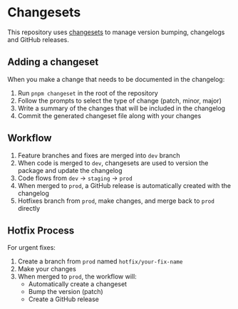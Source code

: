 # Changesets

This repository uses [changesets](https://github.com/changesets/changesets) to manage version bumping, changelogs and GitHub releases.

## Adding a changeset

When you make a change that needs to be documented in the changelog:

1. Run `pnpm changeset` in the root of the repository
2. Follow the prompts to select the type of change (patch, minor, major)
3. Write a summary of the changes that will be included in the changelog
4. Commit the generated changeset file along with your changes

## Workflow

1. Feature branches and fixes are merged into `dev` branch
2. When code is merged to `dev`, changesets are used to version the package and update the changelog
3. Code flows from `dev` → `staging` → `prod`
4. When merged to `prod`, a GitHub release is automatically created with the changelog
5. Hotfixes branch from `prod`, make changes, and merge back to `prod` directly

## Hotfix Process

For urgent fixes:

1. Create a branch from `prod` named `hotfix/your-fix-name`
2. Make your changes
3. When merged to `prod`, the workflow will:
   - Automatically create a changeset
   - Bump the version (patch)
   - Create a GitHub release
